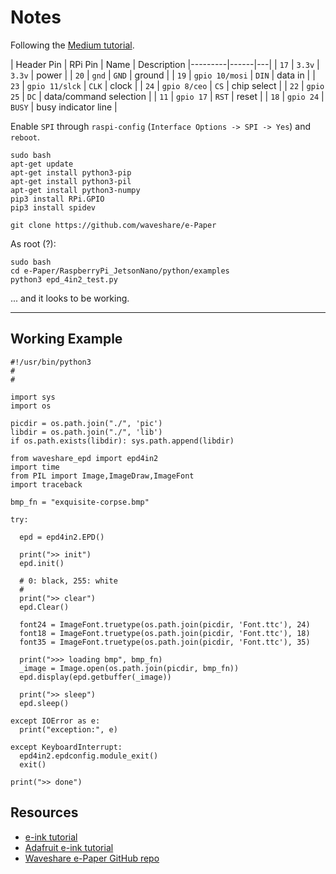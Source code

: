 Notes
===

Following the [Medium tutorial](https://medium.com/swlh/create-an-e-paper-display-for-your-raspberry-pi-with-python-2b0de7c8820c).


| Header Pin | RPi Pin | Name | Description
|---------|------|---|
| `17` | `3.3v`  | `3.3v` | power |
| `20` | `gnd` | `GND` | ground |
| `19` | `gpio 10/mosi` | `DIN` | data in |
| `23` | `gpio 11/slck` | `CLK` | clock |
| `24` | `gpio 8/ceo` | `CS` | chip select |
| `22` | `gpio 25` | `DC` | data/command selection |
| `11` | `gpio 17` | `RST` | reset |
| `18` | `gpio 24` | `BUSY` | busy indicator line |

Enable `SPI` through `raspi-config` (`Interface Options -> SPI -> Yes`) and `reboot`.

```
sudo bash
apt-get update
apt-get install python3-pip
apt-get install python3-pil
apt-get install python3-numpy
pip3 install RPi.GPIO
pip3 install spidev
```

```
git clone https://github.com/waveshare/e-Paper
```

As root (?):

```
sudo bash
cd e-Paper/RaspberryPi_JetsonNano/python/examples
python3 epd_4in2_test.py
```

... and it looks to be working.

---

Working Example
---


```
#!/usr/bin/python3
#
#

import sys
import os

picdir = os.path.join("./", 'pic')
libdir = os.path.join("./", 'lib')
if os.path.exists(libdir): sys.path.append(libdir)

from waveshare_epd import epd4in2
import time
from PIL import Image,ImageDraw,ImageFont
import traceback

bmp_fn = "exquisite-corpse.bmp"

try:
 
  epd = epd4in2.EPD()

  print(">> init")
  epd.init()

  # 0: black, 255: white
  #
  print(">> clear")
  epd.Clear()
  
  font24 = ImageFont.truetype(os.path.join(picdir, 'Font.ttc'), 24)
  font18 = ImageFont.truetype(os.path.join(picdir, 'Font.ttc'), 18)
  font35 = ImageFont.truetype(os.path.join(picdir, 'Font.ttc'), 35)
  
  print(">>> loading bmp", bmp_fn)
  _image = Image.open(os.path.join(picdir, bmp_fn))
  epd.display(epd.getbuffer(_image))
  
  print(">> sleep")
  epd.sleep()
  
except IOError as e:
  print("exception:", e)

except KeyboardInterrupt:    
  epd4in2.epdconfig.module_exit()
  exit()

print(">> done")
```

Resources
---

* [e-ink tutorial](https://medium.com/swlh/create-an-e-paper-display-for-your-raspberry-pi-with-python-2b0de7c8820c)
* [Adafruit e-ink tutorial](https://learn.adafruit.com/raspberry-pi-e-ink-weather-station-using-python/python-setup)
* [Waveshare e-Paper GitHub repo](https://github.com/waveshare/e-Paper)

